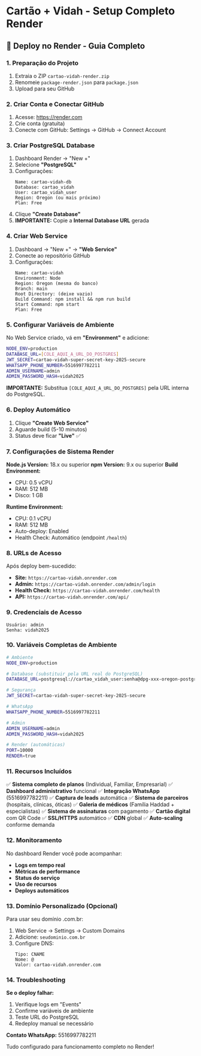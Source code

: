 # Cartão + Vidah - Setup Completo Render

## 🚀 Deploy no Render - Guia Completo

### **1. Preparação do Projeto**
1. Extraia o ZIP `cartao-vidah-render.zip`
2. Renomeie `package-render.json` para `package.json`
3. Upload para seu GitHub

### **2. Criar Conta e Conectar GitHub**
1. Acesse: https://render.com
2. Crie conta (gratuita)
3. Conecte com GitHub: Settings → GitHub → Connect Account

### **3. Criar PostgreSQL Database**
1. Dashboard Render → "New +"
2. Selecione **"PostgreSQL"**
3. Configurações:
   ```
   Name: cartao-vidah-db
   Database: cartao_vidah
   User: cartao_vidah_user
   Region: Oregon (ou mais próximo)
   Plan: Free
   ```
4. Clique **"Create Database"**
5. **IMPORTANTE:** Copie a **Internal Database URL** gerada

### **4. Criar Web Service**
1. Dashboard → "New +" → **"Web Service"**
2. Conecte ao repositório GitHub
3. Configurações:
   ```
   Name: cartao-vidah
   Environment: Node
   Region: Oregon (mesma do banco)
   Branch: main
   Root Directory: (deixe vazio)
   Build Command: npm install && npm run build
   Start Command: npm start
   Plan: Free
   ```

### **5. Configurar Variáveis de Ambiente**
No Web Service criado, vá em **"Environment"** e adicione:

```bash
NODE_ENV=production
DATABASE_URL=[COLE_AQUI_A_URL_DO_POSTGRES]
JWT_SECRET=cartao-vidah-super-secret-key-2025-secure
WHATSAPP_PHONE_NUMBER=5516997782211
ADMIN_USERNAME=admin
ADMIN_PASSWORD_HASH=vidah2025
```

**IMPORTANTE:** Substitua `[COLE_AQUI_A_URL_DO_POSTGRES]` pela URL interna do PostgreSQL.

### **6. Deploy Automático**
1. Clique **"Create Web Service"**
2. Aguarde build (5-10 minutos)
3. Status deve ficar **"Live"** ✅

### **7. Configurações de Sistema Render**

**Node.js Version:** 18.x ou superior
**npm Version:** 9.x ou superior
**Build Environment:**
- CPU: 0.5 vCPU
- RAM: 512 MB
- Disco: 1 GB

**Runtime Environment:**
- CPU: 0.1 vCPU  
- RAM: 512 MB
- Auto-deploy: Enabled
- Health Check: Automático (endpoint `/health`)

### **8. URLs de Acesso**

Após deploy bem-sucedido:
- **Site:** `https://cartao-vidah.onrender.com`
- **Admin:** `https://cartao-vidah.onrender.com/admin/login`
- **Health Check:** `https://cartao-vidah.onrender.com/health`
- **API:** `https://cartao-vidah.onrender.com/api/`

### **9. Credenciais de Acesso**
```
Usuário: admin
Senha: vidah2025
```

### **10. Variáveis Completas de Ambiente**

```bash
# Ambiente
NODE_ENV=production

# Database (substituir pela URL real do PostgreSQL)
DATABASE_URL=postgresql://cartao_vidah_user:senha@dpg-xxx-oregon-postgres.render.com/cartao_vidah

# Segurança
JWT_SECRET=cartao-vidah-super-secret-key-2025-secure

# WhatsApp
WHATSAPP_PHONE_NUMBER=5516997782211

# Admin
ADMIN_USERNAME=admin
ADMIN_PASSWORD_HASH=vidah2025

# Render (automáticas)
PORT=10000
RENDER=true
```

### **11. Recursos Incluídos**

✅ **Sistema completo de planos** (Individual, Familiar, Empresarial)
✅ **Dashboard administrativo** funcional
✅ **Integração WhatsApp** (5516997782211)
✅ **Captura de leads** automática
✅ **Sistema de parceiros** (hospitais, clínicas, óticas)
✅ **Galeria de médicos** (Família Haddad + especialistas)
✅ **Sistema de assinaturas** com pagamento
✅ **Cartão digital** com QR Code
✅ **SSL/HTTPS** automático
✅ **CDN** global
✅ **Auto-scaling** conforme demanda

### **12. Monitoramento**

No dashboard Render você pode acompanhar:
- **Logs em tempo real**
- **Métricas de performance**
- **Status do serviço**
- **Uso de recursos**
- **Deploys automáticos**

### **13. Domínio Personalizado (Opcional)**

Para usar seu domínio .com.br:
1. Web Service → Settings → Custom Domains
2. Adicione: `seudominio.com.br`
3. Configure DNS:
   ```
   Tipo: CNAME
   Nome: @
   Valor: cartao-vidah.onrender.com
   ```

### **14. Troubleshooting**

**Se o deploy falhar:**
1. Verifique logs em "Events"
2. Confirme variáveis de ambiente
3. Teste URL do PostgreSQL
4. Redeploy manual se necessário

**Contato WhatsApp:** 5516997782211

Tudo configurado para funcionamento completo no Render!